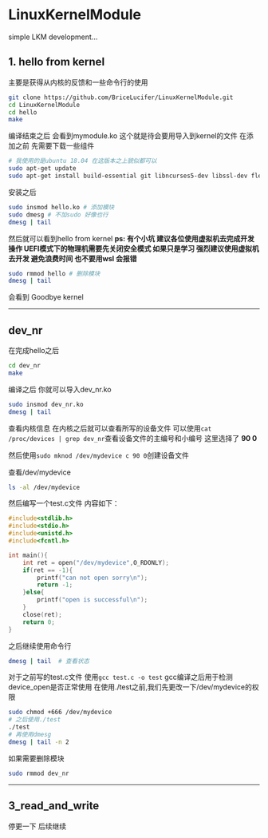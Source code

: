 # LinuxKernelModule
simple LKM development...

## 1. hello from kernel
主要是获得从内核的反馈和一些命令行的使用
```bash
git clone https://github.com/BriceLucifer/LinuxKernelModule.git
cd LinuxKernelModule
cd hello
make
```
编译结束之后
会看到mymodule.ko 这个就是待会要用导入到kernel的文件
在添加之前 先需要下载一些组件
```bash
# 我使用的是ubuntu 18.04 在这版本之上貌似都可以
sudo apt-get update
sudo apt-get install build-essential git libncurses5-dev libssl-dev flex bison gcc-12
```
安装之后
```bash
sudo insmod hello.ko # 添加模块
sudo dmesg # 不加sudo 好像也行
dmesg | tail 
```
然后就可以看到hello from kernel
**ps: 有个小坑 建议各位使用虚拟机去完成开发操作 UEFI模式下的物理机需要先关闭安全模式 如果只是学习 强烈建议使用虚拟机去开发 避免浪费时间 也不要用wsl 会报错**
```bash
sudo rmmod hello # 删除模块
dmesg | tail 
```
会看到 Goodbye kernel

---

## dev_nr
在完成hello之后
```bash
cd dev_nr
make 
```
编译之后
你就可以导入dev_nr.ko
```bash
sudo insmod dev_nr.ko
dmesg | tail
```
查看内核信息 在内核之后就可以查看所写的设备文件
可以使用```cat /proc/devices | grep dev_nr```查看设备文件的主编号和小编号 这里选择了 **90 0**

然后使用```sudo mknod /dev/mydevice c 90 0```创建设备文件

查看/dev/mydevice
```bash
ls -al /dev/mydevice
```
然后编写一个test.c文件 内容如下：
```c
#include<stdlib.h>
#include<stdio.h>
#include<unistd.h>
#include<fcntl.h>

int main(){
	int ret = open("/dev/mydevice",O_RDONLY);
	if(ret == -1){
		printf("can not open sorry\n");
		return -1;
	}else{
		printf("open is successful\n");
	}
	close(ret);
	return 0;
}
```
之后继续使用命令行
``` bash
dmesg | tail  # 查看状态
```
对于之前写的test.c文件 使用```gcc test.c -o test``` gcc编译之后用于检测 device_open是否正常使用
在使用./test之前,我们先更改一下/dev/mydevice的权限
```bash
sudo chmod +666 /dev/mydevice
# 之后使用./test
./test
# 再使用dmesg
dmesg | tail -n 2
```
如果需要删除模块
```bash
sudo rmmod dev_nr
```
---

## 3_read_and_write
停更一下 后续继续